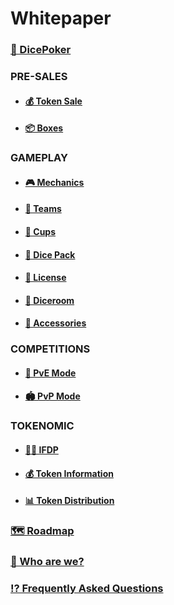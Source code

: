 # Whitepaper

### [🎲 DicePoker](/1presentation.md)

### **PRE-SALES**

- #### [💰 Token Sale](/1tokensell.md)

- #### [📦 Boxes](/1box.md)

### **GAMEPLAY**

- #### [🎮 Mechanics](/1gameplay.md)

- #### [💎 Teams](/1diceteam.md)

- #### [🥃 Cups](/1dicecup.md)

- #### [🎲 Dice Pack](/1dicepack.md)

- #### [💎 License](/1gamelicence.md)

- #### [🎰 Diceroom](/1diceroom.md)

- #### [🧩 Accessories](/1accessories.md)

### **COMPETITIONS**

- #### [🤜 PvE Mode](/1dicerway.md)

- #### [🏟 PvP Mode](/pvpmode.md)

### **TOKENOMIC**

- #### [👮🏻 IFDP](/1oracle.md)

- #### [💰 Token Information](/1infotoken.md)

- #### [📊 Token Distribution](/1distributiontoken.md)

### [🗺 Roadmap](/1roadmap.md)

### [👥 Who are we?](/1whoweare.md)

### [⁉️ Frequently Asked Questions](/faqs.md)
